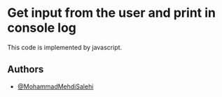 
# Get input from the user and print in console log

This code is implemented by javascript.


## Authors

- [@MohammadMehdiSalehi](https://github.com/mohammadmehdisalehi)


